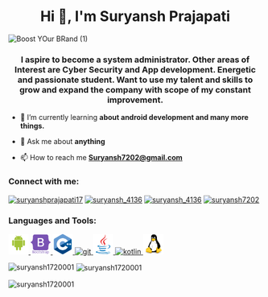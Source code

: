 <h1 align="center">Hi 👋, I'm Suryansh Prajapati</h1>

![Boost YOur BRand (1)](https://user-images.githubusercontent.com/85965606/180619618-e47ea34d-e523-483f-bfaa-37cf9ca53df7.png)



<h3 align="center">I aspire to become a system administrator. Other areas of Interest are Cyber Security and App development. Energetic and passionate student. Want to use my talent and skills to grow and expand the company with scope of my constant improvement.</h3>

- 🌱 I’m currently learning **about android development and many more things.**

- 💬 Ask me about **anything**

- 📫 How to reach me **Suryansh7202@gmail.com**

<h3 align="left">Connect with me:</h3>
<p align="left">
<a href="https://linkedin.com/in/suryanshprajapati17" target="blank"><img align="center" src="https://raw.githubusercontent.com/rahuldkjain/github-profile-readme-generator/master/src/images/icons/Social/linked-in-alt.svg" alt="suryanshprajapati17" height="30" width="40" /></a>
<a href="https://instagram.com/suryansh_4136" target="blank"><img align="center" src="https://raw.githubusercontent.com/rahuldkjain/github-profile-readme-generator/master/src/images/icons/Social/instagram.svg" alt="suryansh_4136" height="30" width="40" /></a>
<a href="https://www.hackerrank.com/suryansh_4136" target="blank"><img align="center" src="https://raw.githubusercontent.com/rahuldkjain/github-profile-readme-generator/master/src/images/icons/Social/hackerrank.svg" alt="suryansh_4136" height="30" width="40" /></a>
<a href="https://twitter.com/suryansh7202" target="blank"><img align="center" src="https://raw.githubusercontent.com/rahuldkjain/github-profile-readme-generator/master/src/images/icons/Social/twitter.svg" alt="suryansh7202" height="30" width="40" /></a>
</p>

<h3 align="left">Languages and Tools:</h3>
<p align="left"> <a href="https://developer.android.com" target="_blank" rel="noreferrer"> <img src="https://raw.githubusercontent.com/devicons/devicon/master/icons/android/android-original-wordmark.svg" alt="android" width="40" height="40"/> </a> <a href="https://getbootstrap.com" target="_blank" rel="noreferrer"> <img src="https://raw.githubusercontent.com/devicons/devicon/master/icons/bootstrap/bootstrap-plain-wordmark.svg" alt="bootstrap" width="40" height="40"/> </a> <a href="https://www.w3schools.com/cpp/" target="_blank" rel="noreferrer"> <img src="https://raw.githubusercontent.com/devicons/devicon/master/icons/cplusplus/cplusplus-original.svg" alt="cplusplus" width="40" height="40"/> </a> <a href="https://git-scm.com/" target="_blank" rel="noreferrer"> <img src="https://www.vectorlogo.zone/logos/git-scm/git-scm-icon.svg" alt="git" width="40" height="40"/> </a> <a href="https://www.java.com" target="_blank" rel="noreferrer"> <img src="https://raw.githubusercontent.com/devicons/devicon/master/icons/java/java-original.svg" alt="java" width="40" height="40"/> </a> <a href="https://kotlinlang.org" target="_blank" rel="noreferrer"> <img src="https://www.vectorlogo.zone/logos/kotlinlang/kotlinlang-icon.svg" alt="kotlin" width="40" height="40"/> </a> <a href="https://www.linux.org/" target="_blank" rel="noreferrer"> <img src="https://raw.githubusercontent.com/devicons/devicon/master/icons/linux/linux-original.svg" alt="linux" width="40" height="40"/> </a> </p>



<p><img align="left" src="https://github-readme-stats.vercel.app/api/top-langs?username=suryansh1720001&show_icons=true&locale=en&layout=compact" alt="suryansh1720001" /></p>

<p>&nbsp;<img align="center" src="https://github-readme-stats.vercel.app/api?username=suryansh1720001&show_icons=true&locale=en" alt="suryansh1720001" /></p>

<p><img align="center" src="https://github-readme-streak-stats.herokuapp.com/?user=suryansh1720001&" alt="suryansh1720001" /></p>

